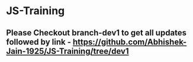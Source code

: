# JS-Training

## Please Checkout branch-dev1 to get all updates followed by link - https://github.com/Abhishek-Jain-1925/JS-Training/tree/dev1
